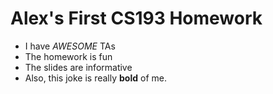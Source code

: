 # Alex's First CS193 Homework
- I have _AWESOME_ TAs
- The homework is fun
- The slides are informative
- Also, this joke is really **bold** of me.
